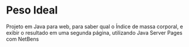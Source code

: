 # Peso Ideal

Projeto em Java para web, para saber qual o Índice de massa corporal, e exibir o resultado em uma segunda página, utilizando Java Server Pages com NetBens
